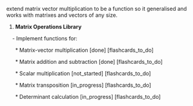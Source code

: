 

extend matrix vector multiplication to be a function so it generalised and works with 
matrixes and vectors of any size.


1. **Matrix Operations Library**

    - Implement functions for:

      * Matrix-vector multiplication [done] [flashcards_to_do]

      * Matrix addition and subtraction [done] [flashcards_to_do]

      * Scalar multiplication [not_started] [flashcards_to_do]

      * Matrix transposition [in_progress] [flashcards_to_do]

      * Determinant calculation [in_progress] [flashcards_to_do]

